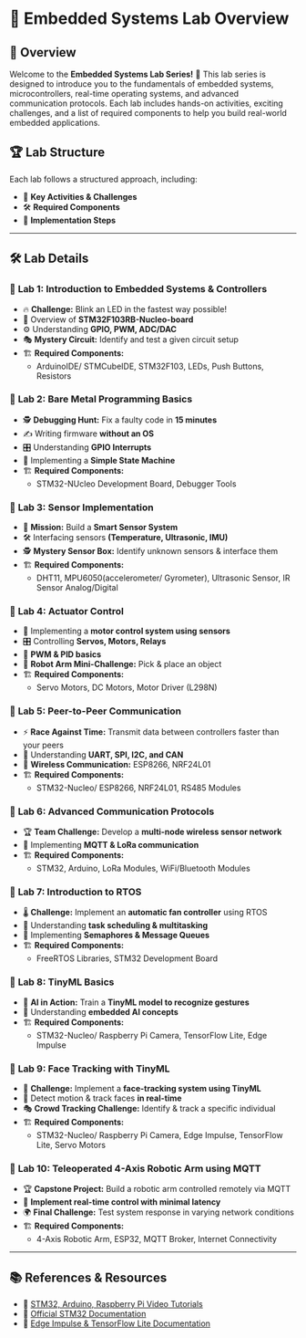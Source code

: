# 📘 Embedded Systems Lab Overview

## 🔬 Overview
Welcome to the **Embedded Systems Lab Series!** 🚀 This lab series is designed to introduce you to the fundamentals of embedded systems, microcontrollers, real-time operating systems, and advanced communication protocols. Each lab includes hands-on activities, exciting challenges, and a list of required components to help you build real-world embedded applications.

## 🏆 Lab Structure
Each lab follows a structured approach, including:
- 🎯 **Key Activities & Challenges**
- 🛠️ **Required Components**
- 📌 **Implementation Steps**

---

## 🛠️ Lab Details

### 🔹 **Lab 1: Introduction to Embedded Systems & Controllers**
- 🔥 **Challenge:** Blink an LED in the fastest way possible!
- 📖 Overview of **STM32F103RB-Nucleo-board**
- ⚙️ Understanding **GPIO, PWM, ADC/DAC**
- 🎭 **Mystery Circuit:** Identify and test a given circuit setup
- 🏗️ **Required Components:**
  - ArduinoIDE/ STMCubeIDE, STM32F103, LEDs, Push Buttons, Resistors

### 🔹 **Lab 2: Bare Metal Programming Basics**
- 🕵️ **Debugging Hunt:** Fix a faulty code in **15 minutes**
- ✍️ Writing firmware **without an OS**
- 🎛️ Understanding **GPIO Interrupts**
- 🔄 Implementing a **Simple State Machine**
- 🏗️ **Required Components:**
  - STM32-NUcleo Development Board, Debugger Tools

### 🔹 **Lab 3: Sensor Implementation**
- 🎯 **Mission:** Build a **Smart Sensor System**
- 🛠️ Interfacing sensors **(Temperature, Ultrasonic, IMU)**
- 🕵️ **Mystery Sensor Box:** Identify unknown sensors & interface them
- 🏗️ **Required Components:**
  - DHT11, MPU6050(accelerometer/ Gyrometer), Ultrasonic Sensor, IR Sensor Analog/Digital

### 🔹 **Lab 4: Actuator Control**
- 🔄 Implementing a **motor control system using sensors**
- 🎛️ Controlling **Servos, Motors, Relays**
- 📡 **PWM & PID basics**
- 🤖 **Robot Arm Mini-Challenge:** Pick & place an object
- 🏗️ **Required Components:**
  - Servo Motors, DC Motors, Motor Driver (L298N)
 
### 🔹 **Lab 5: Peer-to-Peer Communication**
- ⚡ **Race Against Time:** Transmit data between controllers faster than your peers
- 🔄 Understanding **UART, SPI, I2C, and CAN**
- 📶 **Wireless Communication:** ESP8266, NRF24L01
- 🏗️ **Required Components:**
  - STM32-Nucleo/ ESP8266, NRF24L01, RS485 Modules
 
### 🔹 **Lab 6: Advanced Communication Protocols**
- 🏆 **Team Challenge:** Develop a **multi-node wireless sensor network**
- 🔄 Implementing **MQTT & LoRa communication**
- 🏗️ **Required Components:**
  - STM32, Arduino, LoRa Modules, WiFi/Bluetooth Modules
  
### 🔹 **Lab 7: Introduction to RTOS**
- 🌡️ **Challenge:** Implement an **automatic fan controller** using RTOS
- 🔄 Understanding **task scheduling & multitasking**
- 🔑 Implementing **Semaphores & Message Queues**
- 🏗️ **Required Components:**
  - FreeRTOS Libraries, STM32 Development Board

### 🔹 **Lab 8: TinyML Basics**
- 🧠 **AI in Action:** Train a **TinyML model to recognize gestures**
- 🔄 Understanding **embedded AI concepts**
- 🏗️ **Required Components:**
  - STM32-Nucleo/ Raspberry Pi Camera, TensorFlow Lite, Edge Impulse

### 🔹 **Lab 9: Face Tracking with TinyML**
- 🤖 **Challenge:** Implement a **face-tracking system using TinyML**
- 👀 Detect motion & track faces **in real-time**
- 🎭 **Crowd Tracking Challenge:** Identify & track a specific individual
- 🏗️ **Required Components:**
  - STM32-Nucleo/ Raspberry Pi Camera, Edge Impulse, TensorFlow Lite, Servo Motors

### 🔹 **Lab 10: Teleoperated 4-Axis Robotic Arm using MQTT**
- 🏆 **Capstone Project:** Build a robotic arm controlled remotely via MQTT
- 📡 **Implement real-time control with minimal latency**
- 🌍 **Final Challenge:** Test system response in varying network conditions
- 🏗️ **Required Components:**
  - 4-Axis Robotic Arm, ESP32, MQTT Broker, Internet Connectivity

---

## 📚 References & Resources
- 🎥 [STM32, Arduino, Raspberry Pi Video Tutorials](https://youtube.com/playlist?list=PLr0mEvO7yBe6Ga7wJpRTZpxAYSvgWY0A-)
- 📖 [Official STM32 Documentation](https://os.mbed.com/platforms/ST-Nucleo-F103RB/)
- 💾 [Edge Impulse & TensorFlow Lite Documentation](https://www.edgeimpulse.com/)


